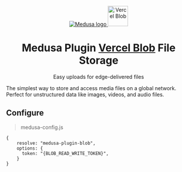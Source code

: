 <p align="center">
  <a href="https://www.medusajs.com">
  <picture>
    <source media="(prefers-color-scheme: dark)" srcset="https://user-images.githubusercontent.com/59018053/229103275-b5e482bb-4601-46e6-8142-244f531cebdb.svg">
    <source media="(prefers-color-scheme: light)" srcset="https://user-images.githubusercontent.com/59018053/229103726-e5b529a3-9b3f-4970-8a1f-c6af37f087bf.svg">
    <img alt="Medusa logo" src="https://user-images.githubusercontent.com/59018053/229103726-e5b529a3-9b3f-4970-8a1f-c6af37f087bf.svg">
    </picture>
  </a>
    <a href="https://vercel.com/storage/blob">
    <picture>
  <img alt="Vercel Blob" width="55" src="https://images.ctfassets.net/e5382hct74si/2jMsBMtgO2wGha932L0RIP/1d75c059b7b332ffa0a7e126b29ea346/Blob-Active-Desktop-Dark.svg">
  </picture>
  </a>
</p>

<h1 align="center">
  Medusa Plugin <a target="_blank" href="https://vercel.com/storage/blob">Vercel Blob</a> File Storage
</h1>

<p align="center">
  Easy uploads for edge-delivered files
</p>
<p>
The simplest way to store and access media files on a global network. Perfect for unstructured data like images, videos, and audio files.
</p>

## Configure
>medusa-config.js
```
{
    resolve: "medusa-plugin-blob",
    options: {
      token: "{BLOB_READ_WRITE_TOKEN}",
    }
}
```


